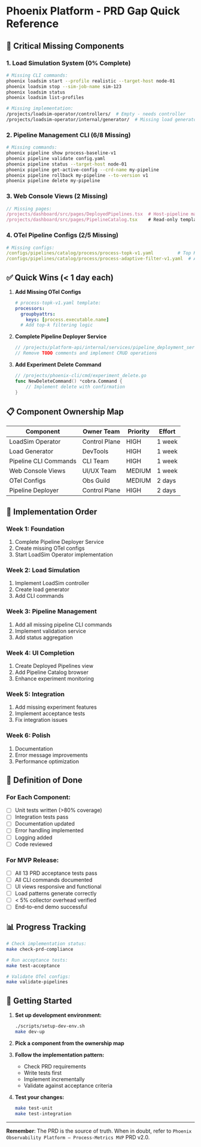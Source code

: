 # Phoenix Platform - PRD Gap Quick Reference

## 🚨 Critical Missing Components

### 1. Load Simulation System (0% Complete)
```bash
# Missing CLI commands:
phoenix loadsim start --profile realistic --target-host node-01
phoenix loadsim stop --sim-job-name sim-123
phoenix loadsim status
phoenix loadsim list-profiles

# Missing implementation:
/projects/loadsim-operator/controllers/  # Empty - needs controller
/projects/loadsim-operator/internal/generator/  # Missing load generator
```

### 2. Pipeline Management CLI (6/8 Missing)
```bash
# Missing commands:
phoenix pipeline show process-baseline-v1
phoenix pipeline validate config.yaml
phoenix pipeline status --target-host node-01
phoenix pipeline get-active-config --crd-name my-pipeline
phoenix pipeline rollback my-pipeline --to-version v1
phoenix pipeline delete my-pipeline
```

### 3. Web Console Views (2 Missing)
```typescript
// Missing pages:
/projects/dashboard/src/pages/DeployedPipelines.tsx  # Host-pipeline mapping view
/projects/dashboard/src/pages/PipelineCatalog.tsx    # Read-only template browser
```

### 4. OTel Pipeline Configs (2/5 Missing)
```yaml
# Missing configs:
/configs/pipelines/catalog/process/process-topk-v1.yaml         # Top K by CPU/Memory
/configs/pipelines/catalog/process/process-adaptive-filter-v1.yaml  # Adaptive filtering
```

## ✅ Quick Wins (< 1 day each)

1. **Add Missing OTel Configs**
   ```yaml
   # process-topk-v1.yaml template:
   processors:
     groupbyattrs:
       keys: [process.executable.name]
     # Add top-k filtering logic
   ```

2. **Complete Pipeline Deployer Service**
   ```go
   // /projects/platform-api/internal/services/pipeline_deployment_service.go
   // Remove TODO comments and implement CRUD operations
   ```

3. **Add Experiment Delete Command**
   ```go
   // /projects/phoenix-cli/cmd/experiment_delete.go
   func NewDeleteCommand() *cobra.Command {
       // Implement delete with confirmation
   }
   ```

## 📋 Component Ownership Map

| Component | Owner Team | Priority | Effort |
|-----------|------------|----------|---------|
| LoadSim Operator | Control Plane | HIGH | 1 week |
| Load Generator | DevTools | HIGH | 1 week |
| Pipeline CLI Commands | CLI Team | HIGH | 1 week |
| Web Console Views | UI/UX Team | MEDIUM | 1 week |
| OTel Configs | Obs Guild | MEDIUM | 2 days |
| Pipeline Deployer | Control Plane | HIGH | 2 days |

## 🔧 Implementation Order

### Week 1: Foundation
1. Complete Pipeline Deployer Service
2. Create missing OTel configs
3. Start LoadSim Operator implementation

### Week 2: Load Simulation
1. Implement LoadSim controller
2. Create load generator
3. Add CLI commands

### Week 3: Pipeline Management
1. Add all missing pipeline CLI commands
2. Implement validation service
3. Add status aggregation

### Week 4: UI Completion
1. Create Deployed Pipelines view
2. Add Pipeline Catalog browser
3. Enhance experiment monitoring

### Week 5: Integration
1. Add missing experiment features
2. Implement acceptance tests
3. Fix integration issues

### Week 6: Polish
1. Documentation
2. Error message improvements
3. Performance optimization

## 🎯 Definition of Done

### For Each Component:
- [ ] Unit tests written (>80% coverage)
- [ ] Integration tests pass
- [ ] Documentation updated
- [ ] Error handling implemented
- [ ] Logging added
- [ ] Code reviewed

### For MVP Release:
- [ ] All 13 PRD acceptance tests pass
- [ ] All CLI commands documented
- [ ] UI views responsive and functional
- [ ] Load patterns generate correctly
- [ ] < 5% collector overhead verified
- [ ] End-to-end demo successful

## 📊 Progress Tracking

```bash
# Check implementation status:
make check-prd-compliance

# Run acceptance tests:
make test-acceptance

# Validate OTel configs:
make validate-pipelines
```

## 🚀 Getting Started

1. **Set up development environment:**
   ```bash
   ./scripts/setup-dev-env.sh
   make dev-up
   ```

2. **Pick a component from the ownership map**

3. **Follow the implementation pattern:**
   - Check PRD requirements
   - Write tests first
   - Implement incrementally
   - Validate against acceptance criteria

4. **Test your changes:**
   ```bash
   make test-unit
   make test-integration
   ```

---

**Remember**: The PRD is the source of truth. When in doubt, refer to `Phoenix Observability Platform – Process-Metrics MVP` PRD v2.0.